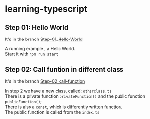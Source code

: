# learning-typescript

## Step 01: Hello World
It's in the branch [Step-01_Hello-World](https://github.com/joergi/learning-typescript/tree/Step-01_Hello-World)

A running example , a Hello World.    
Start it with  `npm run start`

## Step 02: Call funtion in different class
It's in the branch [Step-02_call-function](https://github.com/joergi/learning-typescript/tree/Step-02_call-function)

In step 2 we have a new class, called: `otherclass.ts`   
There is a private function `privateFunction()` and the public function `publicFunction()`;    
There is also a `const`, which is differently written function.    
The public function is called from the `index.ts`     
